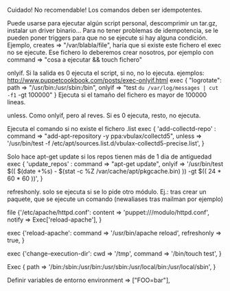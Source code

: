 Cuidado! No recomendable!
Los comandos deben ser idempotentes.

Puede usarse para ejecutar algún script personal, descomprimir un tar.gz, instalar un driver binario...
Para no tener problemas de idempotencia, se le pueden poner triggers para que no se ejecute si hay alguna condición.
Ejemplo, creates => "/var/blabla/file", haría que si existe este fichero el exec no se ejecute.
Ese fichero lo deberemos crear nosotros, por ejemplo con command => "cosa a ejecutar && touch fichero"

onlyif. Si la salida es 0 ejecuta el script, si no, no lo ejecuta. ejemplos: http://www.puppetcookbook.com/posts/exec-onlyif.html
exec { "logrotate":
	path   => "/usr/bin:/usr/sbin:/bin",
	onlyif => "test `du /var/log/messages | cut -f1` -gt 100000"
}
Ejecuta si el tamaño del fichero es mayor de 100000 lineas.

unless. Como onlyif, pero al reves. Si es 0 ejecuta, resto, no ejecuta.

Ejecuta el comando si no existe el fichero .list
exec { 'add-collectd-repo' :
  command => "add-apt-repository -y ppa:vbulax/collectd5",
  unless => '/usr/bin/test -f /etc/apt/sources.list.d/vbulax-collectd5-precise.list',
}

Solo hace apt-get update si los repos tienen más de 1 dia de antiguedad
exec { 'update_repos' : 
  command => "apt-get update",
  onlyif => '/usr/bin/test $(( $(date +%s) - $(stat -c %Z /var/cache/apt/pkgcache.bin) )) -gt $(( 24 * 60 * 60 ))',
}



refreshonly. solo se ejecuta si se lo pide otro módulo.
Ej.: tras crear un paquete, que se ejecute un comando (newaliases tras mailman por ejemplo)

file {'/etc/apache/httpd.conf':
  content => 'puppet:///modulo/httpd.conf',
  notify => Exec['reload-apache'],
}

exec {'reload-apache':
  command => '/usr/bin/apache reload',
  refreshonly => true,
}

exec {'change-execution-dir':
  cwd => '/tmp',
  command => '/bin/touch test',
}

Exec {
  path => '/bin:/sbin:/usr/bin:/usr/sbin:/usr/local/bin:/usr/local/sbin',
}



Definir variables de entorno
environment => ["FOO=bar"],
